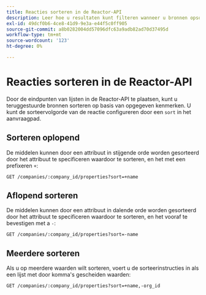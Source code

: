 ```yaml
---
title: Reacties sorteren in de Reactor-API
description: Leer hoe u resultaten kunt filteren wanneer u bronnen opsomt in de Reactor-API.
exl-id: 49dcf0b6-4ce8-41d9-9e3a-e44f5c0ff905
source-git-commit: a8b0282004dd57096dfc63a9adb82ad70d37495d
workflow-type: tm+mt
source-wordcount: '123'
ht-degree: 0%

---
```


# Reacties sorteren in de Reactor-API

Door de eindpunten van lijsten in de Reactor-API te plaatsen, kunt u teruggestuurde bronnen sorteren op basis van opgegeven kenmerken. U kunt de sorteervolgorde van de reactie configureren door een `sort` in het aanvraagpad.

## Sorteren oplopend

De middelen kunnen door een attribuut in stijgende orde worden gesorteerd door het attribuut te specificeren waardoor te sorteren, en het met een prefixeren `+`:

`GET /companies/:company_id/properties?sort=+name`

## Aflopend sorteren

De middelen kunnen door een attribuut in dalende orde worden gesorteerd door het attribuut te specificeren waardoor te sorteren, en het vooraf te bevestigen met a `-`:

`GET /companies/:company_id/properties?sort=-name`

## Meerdere sorteren

Als u op meerdere waarden wilt sorteren, voert u de sorteerinstructies in als een lijst met door komma&#39;s gescheiden waarden:

`GET /companies/:company_id/properties?sort=+name,-org_id`
